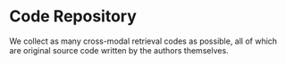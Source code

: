 # Code Repository
We collect as many cross-modal retrieval codes as possible, all of which are original source code written by the authors themselves.

